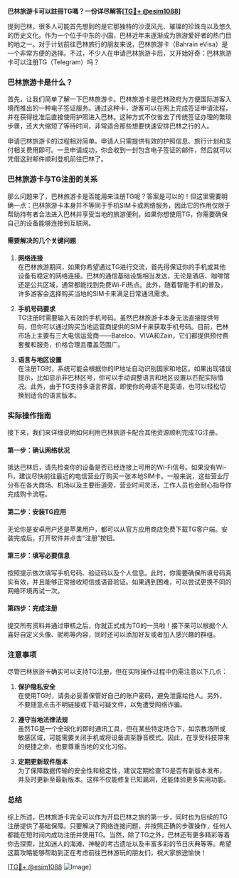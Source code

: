 **巴林旅游卡可以註冊TG嗎？一份详尽解答[[TG💪+ @esim1088](https://t.me/s/esim1088)]**

提到巴林，很多人可能首先想到的是它那独特的沙漠风光、璀璨的珍珠岛以及悠久的历史文化。作为一个位于中东的小国，巴林近年来逐渐成为旅游爱好者的热门目的地之一。对于计划前往巴林旅行的朋友来说，巴林旅游卡（Bahrain eVisa）是一个非常方便的选择。不过，不少人在申请巴林旅游卡后，又开始好奇：巴林旅游卡可以注册TG（Telegram）吗？

### 巴林旅游卡是什么？

首先，让我们简单了解一下巴林旅游卡。巴林旅游卡是巴林政府为方便国际游客入境而推出的一种电子签证服务。通过这种卡，游客可以在网上完成签证申请流程，并在获得批准后直接使用护照进入巴林。这种方式不仅省去了传统签证办理的繁琐步骤，还大大缩短了等待时间，非常适合那些想要快速安排巴林之行的人。

申请巴林旅游卡的过程相对简单。申请人只需提供有效的护照信息、旅行计划和支付相关费用即可。一旦申请成功，你会收到一封包含电子签证的邮件，然后就可以凭借这封邮件顺利登机前往巴林了。

### 巴林旅游卡与TG注册的关系

那么问题来了，巴林旅游卡是否能用来注册TG呢？答案是可以的！但这里需要明确一点：巴林旅游卡本身并不等同于手机SIM卡或网络服务，因此它的作用仅限于帮助持有者合法进入巴林并享受当地的旅游便利。如果你想使用TG，你需要确保自己的设备能够连接到互联网。

#### 需要解决的几个关键问题

1. **网络连接**  
   在巴林旅游期间，如果你希望通过TG进行交流，首先得保证你的手机或其他设备有稳定的网络连接。巴林的通信基础设施相当发达，无论是酒店、咖啡馆还是公共区域，通常都能找到免费Wi-Fi热点。此外，随着智能手机的普及，许多游客会选择购买当地的SIM卡来满足日常通讯需求。

2. **手机号码要求**  
   TG注册时需要输入有效的手机号码。虽然巴林旅游卡本身无法直接提供号码，但你可以通过购买当地运营商提供的SIM卡来获取手机号码。目前，巴林市场上主要有三大电信运营商——Batelco、VIVA和Zain，它们都提供预付费套餐和服务，价格合理且覆盖范围广。

3. **语言与地区设置**  
   在注册TG时，系统可能会根据你的IP地址自动识别国家和地区。如果出现错误提示，比如显示非巴林区号，你可以手动调整语言和地区设置以匹配实际情况。此外，由于TG支持多语言界面，即使你的母语不是英语，也可以轻松切换到适合的语言版本。

### 实际操作指南

接下来，我们来详细说明如何利用巴林旅游卡配合其他资源顺利完成TG注册。

#### 第一步：确认网络状况
抵达巴林后，请先检查你的设备是否已经连接上可用的Wi-Fi信号。如果没有Wi-Fi，建议尽快前往最近的电信营业厅购买一张本地SIM卡。一般来说，这些营业厅分布在各大商场、机场以及主要街道旁，营业时间灵活，工作人员也会耐心指导你完成购卡流程。

#### 第二步：安装TG应用
无论你是安卓用户还是苹果用户，都可以从官方应用商店免费下载TG客户端。安装完成后，打开软件并点击“注册”按钮。

#### 第三步：填写必要信息
按照提示依次填写手机号码、验证码以及个人信息。此时，你需要确保所填号码真实有效，并且能够正常接收短信或语音验证。如果遇到困难，可以尝试更换不同的网络环境再试一次。

#### 第四步：完成注册
提交所有资料并通过审核之后，你就正式成为TG的一员啦！接下来可以根据个人喜好自定义头像、昵称等内容，同时还可以添加好友或者加入感兴趣的群组。

### 注意事项

尽管巴林旅游卡确实可以支持TG注册，但在实际操作过程中仍需注意以下几点：

1. **保护隐私安全**  
   在使用TG时，请务必妥善保管好自己的账户密码，避免泄露给他人。另外，不要随意点击不明链接或下载可疑文件，以免遭受网络诈骗。

2. **遵守当地法律法规**  
   虽然TG是一个全球化的即时通讯工具，但在某些特定场合下，如宗教场所或敏感区域，可能需要关闭手机或将设备调至静音模式。因此，在享受科技带来的便捷之余，也要尊重当地的文化习俗。

3. **定期更新软件版本**  
   为了保障数据传输的安全性和稳定性，建议定期检查TG是否有新版本发布，并及时更新至最新版本。这样不仅能修复已知漏洞，还能体验更多实用功能。

### 总结

综上所述，巴林旅游卡完全可以作为开启巴林之旅的第一步，同时也为后续的TG注册提供了基础保障。只要解决了网络连接问题，并按照正确的步骤操作，任何人都能在短时间内成功注册并使用TG。当然，除了TG之外，巴林还有更多精彩等着你去探索，比如迷人的海滩、神秘的考古遗址以及丰富多彩的节日庆典等等。希望这篇攻略能够帮助到正在考虑前往巴林游玩的朋友们，祝大家旅途愉快！

[[TG💪+ @esim1088](https://t.me/s/esim1088) ![Image](https://i.postimg.cc/4NQfJmqS/Snipaste-2025-05-13-00-14-12.png)]